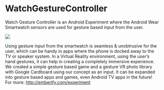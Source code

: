 # WatchGestureController

Watch Gesture Controller is an Android Experiment where the Android
Wear Smartwatch sensors are used for gesture based input from the user.

<img src="http://emberify.com/VR.gif">

Using gesture input from the smartwatch is seamless & unobtrusive for
the user, which can be handy in apps where the phone is docked away to
the TV or speaker system. In a Virtual Reality environment, using the
user’s hand gestures, it can help in creating a completely immersive
experience. We created a simple gesture based game and a gesture VR
photo library with Google Cardboard using our concept as an input. It
can be expanded into gesture based apps and games, even Android TV apps
in the future!
For more: http://emberify.com/experiment
<br>
